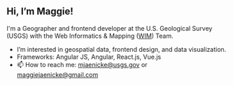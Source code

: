 ## Hi, I’m Maggie!
I'm a Geographer and frontend developer at the U.S. Geological Survey (USGS) with the Web Informatics & Mapping ([WIM](https://wim.usgs.gov/)) Team. 
- I’m interested in geospatial data, frontend design, and data visualization.
- Frameworks: Angular JS, Angular, React.js, Vue.js
- 📫 How to reach me: mjaenicke@usgs.gov or maggiejaenicke@gmail.com

<!---
maggiejaenicke/maggiejaenicke is a ✨ special ✨ repository because its `README.md` (this file) appears on your GitHub profile.
You can click the Preview link to take a look at your changes.
--->

